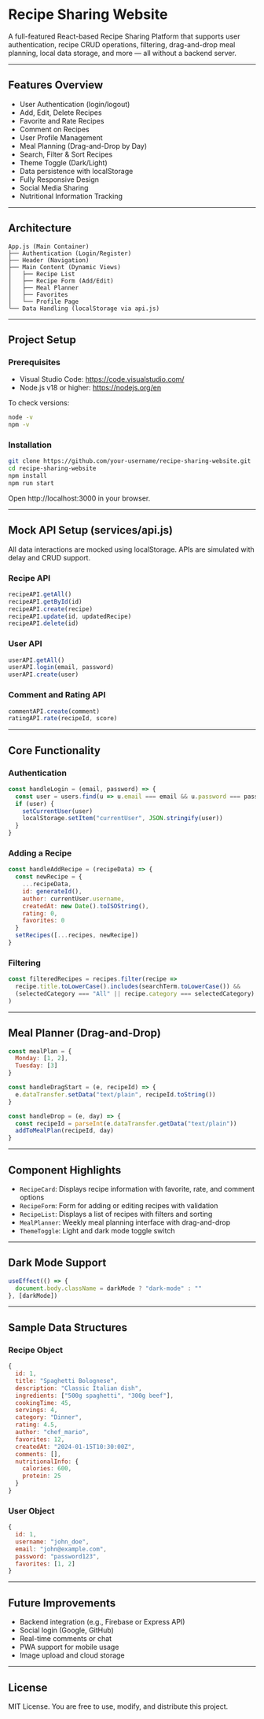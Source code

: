 # Recipe Sharing Website

A full-featured React-based Recipe Sharing Platform that supports user authentication, recipe CRUD operations, filtering, drag-and-drop meal planning, local data storage, and more — all without a backend server.

---

## Features Overview

- User Authentication (login/logout)
- Add, Edit, Delete Recipes
- Favorite and Rate Recipes
- Comment on Recipes
- User Profile Management
- Meal Planning (Drag-and-Drop by Day)
- Search, Filter & Sort Recipes
- Theme Toggle (Dark/Light)
- Data persistence with localStorage
- Fully Responsive Design
- Social Media Sharing
- Nutritional Information Tracking

---

## Architecture

```
App.js (Main Container)
├── Authentication (Login/Register)
├── Header (Navigation)
├── Main Content (Dynamic Views)
│   ├── Recipe List
│   ├── Recipe Form (Add/Edit)
│   ├── Meal Planner
│   ├── Favorites
│   └── Profile Page
└── Data Handling (localStorage via api.js)
```

---

## Project Setup

### Prerequisites

- Visual Studio Code: https://code.visualstudio.com/
- Node.js v18 or higher: https://nodejs.org/en

To check versions:
```bash
node -v
npm -v
```

### Installation

```bash
git clone https://github.com/your-username/recipe-sharing-website.git
cd recipe-sharing-website
npm install
npm run start
```

Open http://localhost:3000 in your browser.

---

## Mock API Setup (services/api.js)

All data interactions are mocked using localStorage. APIs are simulated with delay and CRUD support.

### Recipe API

```javascript
recipeAPI.getAll()
recipeAPI.getById(id)
recipeAPI.create(recipe)
recipeAPI.update(id, updatedRecipe)
recipeAPI.delete(id)
```

### User API

```javascript
userAPI.getAll()
userAPI.login(email, password)
userAPI.create(user)
```

### Comment and Rating API

```javascript
commentAPI.create(comment)
ratingAPI.rate(recipeId, score)
```

---

## Core Functionality

### Authentication

```javascript
const handleLogin = (email, password) => {
  const user = users.find(u => u.email === email && u.password === password)
  if (user) {
    setCurrentUser(user)
    localStorage.setItem("currentUser", JSON.stringify(user))
  }
}
```

### Adding a Recipe

```javascript
const handleAddRecipe = (recipeData) => {
  const newRecipe = {
    ...recipeData,
    id: generateId(),
    author: currentUser.username,
    createdAt: new Date().toISOString(),
    rating: 0,
    favorites: 0
  }
  setRecipes([...recipes, newRecipe])
}
```

### Filtering

```javascript
const filteredRecipes = recipes.filter(recipe =>
  recipe.title.toLowerCase().includes(searchTerm.toLowerCase()) &&
  (selectedCategory === "All" || recipe.category === selectedCategory)
)
```

---

## Meal Planner (Drag-and-Drop)

```javascript
const mealPlan = {
  Monday: [1, 2],
  Tuesday: [3]
}

const handleDragStart = (e, recipeId) => {
  e.dataTransfer.setData("text/plain", recipeId.toString())
}

const handleDrop = (e, day) => {
  const recipeId = parseInt(e.dataTransfer.getData("text/plain"))
  addToMealPlan(recipeId, day)
}
```

---

## Component Highlights

- `RecipeCard`: Displays recipe information with favorite, rate, and comment options
- `RecipeForm`: Form for adding or editing recipes with validation
- `RecipeList`: Displays a list of recipes with filters and sorting
- `MealPlanner`: Weekly meal planning interface with drag-and-drop
- `ThemeToggle`: Light and dark mode toggle switch

---

## Dark Mode Support

```javascript
useEffect(() => {
  document.body.className = darkMode ? "dark-mode" : ""
}, [darkMode])
```

---

## Sample Data Structures

### Recipe Object

```javascript
{
  id: 1,
  title: "Spaghetti Bolognese",
  description: "Classic Italian dish",
  ingredients: ["500g spaghetti", "300g beef"],
  cookingTime: 45,
  servings: 4,
  category: "Dinner",
  rating: 4.5,
  author: "chef_mario",
  favorites: 12,
  createdAt: "2024-01-15T10:30:00Z",
  comments: [],
  nutritionalInfo: {
    calories: 600,
    protein: 25
  }
}
```

### User Object

```javascript
{
  id: 1,
  username: "john_doe",
  email: "john@example.com",
  password: "password123",
  favorites: [1, 2]
}
```

---

## Future Improvements

- Backend integration (e.g., Firebase or Express API)
- Social login (Google, GitHub)
- Real-time comments or chat
- PWA support for mobile usage
- Image upload and cloud storage

---

## License

MIT License. You are free to use, modify, and distribute this project.
